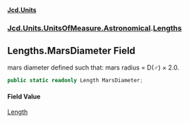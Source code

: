#### [Jcd.Units](index 'index')
### [Jcd.Units.UnitsOfMeasure.Astronomical](Jcd.Units.UnitsOfMeasure.Astronomical 'Jcd.Units.UnitsOfMeasure.Astronomical').[Lengths](Lengths 'Jcd.Units.UnitsOfMeasure.Astronomical.Lengths')

## Lengths.MarsDiameter Field

mars diameter defined such that: mars radius = D(♂) × 2.0.

```csharp
public static readonly Length MarsDiameter;
```

#### Field Value
[Length](Length 'Jcd.Units.UnitTypes.Length')